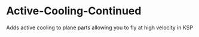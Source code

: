 # Active-Cooling-Continued
Adds active cooling to plane parts allowing you to fly at high velocity in KSP
